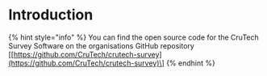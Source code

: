 # Introduction

{% hint style="info" %}
You can find the open source code for the CruTech Survey Software on the organisations GitHub repository \[[https://github.com/CruTech/crutech-survey](https://github.com/CruTech/crutech-survey)\]
{% endhint %}



